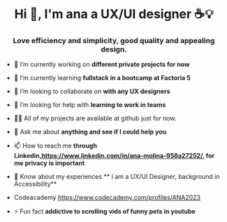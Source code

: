 <h1 align="center">Hi 👋, I'm ana a UX/UI designer ☕💡</h1>
<h3 align="center">Love efficiency and simplicity, good quality and appealing design.</h3>

- 🔭 I’m currently working on **different private projects for now**

- 🌱 I’m currently learning **fullstack in a bootcamp at Factoria 5**

- 👯 I’m looking to collaborate on **with any UX designers**

- 🤝 I’m looking for help with **learning to work in teams**

- 👨‍💻 All of my projects are available at github just for now.

- 💬 Ask me about **anything and see if I could help you**

- 📫 How to reach me **through Linkedin,https://www.linkedin.com/in/ana-molina-958a27252/, for me privacy is important**

- 📄 Know about my experiences ** I am a UX/UI Designer, background in Accessibility**
  
- Codeacademy https://www.codecademy.com/profiles/ANA2023

- ⚡ Fun fact **addictive to scrolling vids of funny pets in youtube**


